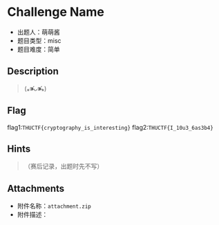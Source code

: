# Challenge Name

- 出题人：萌萌酱
- 题目类型：misc
- 题目难度：简单

## Description

> (⁎⁍̴̛ᴗ⁍̴̛⁎)

## Flag

flag1:`THUCTF{cryptography_is_interesting}`
flag2:`THUCTF{I_10u3_6as3b4}`

## Hints

> （赛后记录，出题时先不写）

## Attachments

- 附件名称：`attachment.zip`
- 附件描述：

